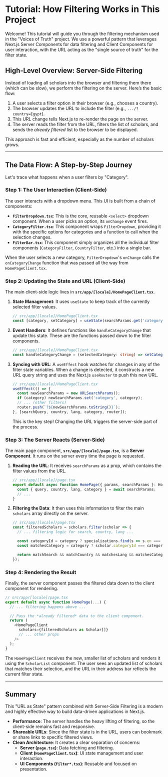 # Tutorial: How Filtering Works in This Project

Welcome! This tutorial will guide you through the filtering mechanism used in the "Voices of Truth" project. We use a powerful pattern that leverages Next.js Server Components for data filtering and Client Components for user interaction, with the URL acting as the "single source of truth" for the filter state.

## High-Level Overview: Server-Side Filtering

Instead of loading all scholars into the browser and filtering them there (which can be slow), we perform the filtering on the server. Here’s the basic flow:

1.  A user selects a filter option in their browser (e.g., chooses a country).
2.  The browser updates the URL to include the filter (e.g., `.../?country=Egypt`).
3.  This URL change tells Next.js to re-render the page on the server.
4.  The server reads the filter from the URL, filters the list of scholars, and sends the *already filtered* list to the browser to be displayed.

This approach is fast and efficient, especially as the number of scholars grows.

---

## The Data Flow: A Step-by-Step Journey

Let's trace what happens when a user filters by "Category".

### Step 1: The User Interaction (Client-Side)

The user interacts with a dropdown menu. This UI is built from a chain of components:

-   **`FilterDropdown.tsx`**: This is the core, reusable `<select>` dropdown component. When a user picks an option, its `onChange` event fires.
-   **`CategoryFilter.tsx`**: This component wraps `FilterDropdown`, providing it with the specific options for categories and a function to call when the selection changes.
-   **`FilterBar.tsx`**: This component simply organizes all the individual filter components (`CategoryFilter`, `CountryFilter`, etc.) into a single bar.

When the user selects a new category, `FilterDropdown`'s `onChange` calls the `onCategoryChange` function that was passed all the way from `HomePageClient.tsx`.

### Step 2: Updating the State and URL (Client-Side)

The main client-side logic lives in **`src/app/[locale]/HomePageClient.tsx`**.

1.  **State Management**: It uses `useState` to keep track of the currently selected filter values.
    ```typescript
    // src/app/[locale]/HomePageClient.tsx
    const [category, setCategory] = useState(searchParams.get('category') || '');
    ```

2.  **Event Handlers**: It defines functions like `handleCategoryChange` that update this state. These are the functions passed down to the filter components.
    ```typescript
    // src/app/[locale]/HomePageClient.tsx
    const handleCategoryChange = (selectedCategory: string) => setCategory(selectedCategory);
    ```

3.  **Syncing with URL**: A `useEffect` hook watches for changes in any of the filter state variables. When a change is detected, it constructs a new URL query string and uses the Next.js `useRouter` to push this new URL.
    ```typescript
    // src/app/[locale]/HomePageClient.tsx
    useEffect(() => {
      const newSearchParams = new URLSearchParams();
      if (category) newSearchParams.set('category', category);
      // ... (other filters)
      router.push(`?${newSearchParams.toString()}`);
    }, [searchQuery, country, lang, category, router]);
    ```
    This is the key step! Changing the URL triggers the server-side part of the process.

### Step 3: The Server Reacts (Server-Side)

The main page component, **`src/app/[locale]/page.tsx`**, is a **Server Component**. It runs on the server every time the page is requested.

1.  **Reading the URL**: It receives `searchParams` as a prop, which contains the filter values from the URL.
    ```typescript
    // src/app/[locale]/page.tsx
    export default async function HomePage({ params, searchParams }: HomePageProps) {
      const { query, country, lang, category } = await searchParams;
      // ...
    }
    ```

2.  **Filtering the Data**: It then uses this information to filter the main `scholars` array directly on the server.
    ```typescript
    // src/app/[locale]/page.tsx
    const filteredScholars = scholars.filter(scholar => {
      // ... filtering logic for search, country, lang ...

      const categoryId = category ? specializations.find(s => s.en === category)?.id : undefined;
      const matchesCategory = category ? scholar.categoryId === categoryId : true;

      return matchSearch && matchCountry && matchesLang && matchesCategory;
    });
    ```

### Step 4: Rendering the Result

Finally, the server component passes the filtered data down to the client component for rendering.

```typescript
// src/app/[locale]/page.tsx
export default async function HomePage(...) {
  // ... filtering happens above ...

  // Pass the *already filtered* data to the client component.
  return (
    <HomePageClient
      scholars={filteredScholars as Scholar[]}
      // ... other props
    />
  );
}
```

The `HomePageClient` receives the new, smaller list of scholars and renders it using the `ScholarList` component. The user sees an updated list of scholars that matches their selection, and the URL in their address bar reflects the current filter state.

---

## Summary

This "URL as State" pattern combined with Server-Side Filtering is a modern and highly effective way to build data-driven applications in Next.js.

-   **Performance**: The server handles the heavy lifting of filtering, so the client-side remains fast and responsive.
-   **Shareable URLs**: Since the filter state is in the URL, users can bookmark or share links to specific filtered views.
-   **Clean Architecture**: It creates a clear separation of concerns:
    -   **Server (`page.tsx`)**: Data fetching and filtering.
    -   **Client (`HomePageClient.tsx`)**: UI state management and user interaction.
    -   **UI Components (`Filter*.tsx`)**: Reusable and focused on presentation.

